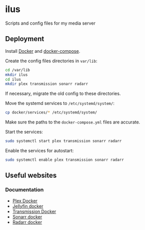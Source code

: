 # ilus
Scripts and config files for my media server

## Deployment

Install [Docker](https://docs.docker.com/install/) and [docker-compose](https://docs.docker.com/compose/install/).

Create the config files directories in `var/lib`:

```bash
cd /var/lib
mkdir ilus
cd ilus
mkdir plex transmission sonarr radarr
```

If necessary, migrate the old config to these directories.

Move the systemd services to `/etc/systemd/system/`:

```bash
cp docker/services/* /etc/systemd/system/
```

Make sure the paths to the `docker-compose.yml` files are accurate.

Start the services:

```bash
sudo systemctl start plex transmission sonarr radarr
```

Enable the services for autostart:

```bash
sudo systemctl enable plex transmission sonarr radarr
```

## Useful websites

### Documentation

- [Plex Docker](https://github.com/plexinc/pms-docker)
- [Jellyfin docker](https://jellyfin.org/docs/general/administration/installing.html#official-docker-hub)
- [Transmission Docker](https://haugene.github.io/docker-transmission-openvpn/)
- [Sonarr docker](https://hub.docker.com/r/linuxserver/sonarr)
- [Radarr docker](https://hub.docker.com/r/linuxserver/radarr)

